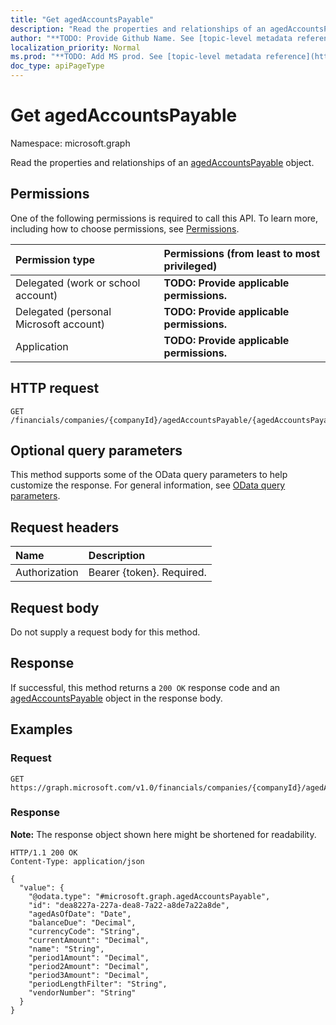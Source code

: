 ```yaml
---
title: "Get agedAccountsPayable"
description: "Read the properties and relationships of an agedAccountsPayable object."
author: "**TODO: Provide Github Name. See [topic-level metadata reference](https://msgo.azurewebsites.net/add/document/guidelines/metadata.html#topic-level-metadata)**"
localization_priority: Normal
ms.prod: "**TODO: Add MS prod. See [topic-level metadata reference](https://msgo.azurewebsites.net/add/document/guidelines/metadata.html#topic-level-metadata)**"
doc_type: apiPageType
---
```


# Get agedAccountsPayable
Namespace: microsoft.graph



Read the properties and relationships of an [agedAccountsPayable](../resources/agedaccountspayable.md) object.

## Permissions
One of the following permissions is required to call this API. To learn more, including how to choose permissions, see [Permissions](/graph/permissions-reference).

|Permission type|Permissions (from least to most privileged)|
|:---|:---|
|Delegated (work or school account)|**TODO: Provide applicable permissions.**|
|Delegated (personal Microsoft account)|**TODO: Provide applicable permissions.**|
|Application|**TODO: Provide applicable permissions.**|

## HTTP request

<!-- {
  "blockType": "ignored"
}
-->
``` http
GET /financials/companies/{companyId}/agedAccountsPayable/{agedAccountsPayableId}
```

## Optional query parameters
This method supports some of the OData query parameters to help customize the response. For general information, see [OData query parameters](/graph/query-parameters).

## Request headers
|Name|Description|
|:---|:---|
|Authorization|Bearer {token}. Required.|

## Request body
Do not supply a request body for this method.

## Response

If successful, this method returns a `200 OK` response code and an [agedAccountsPayable](../resources/agedaccountspayable.md) object in the response body.

## Examples

### Request
<!-- {
  "blockType": "request",
  "name": "get_agedaccountspayable"
}
-->
``` http
GET https://graph.microsoft.com/v1.0/financials/companies/{companyId}/agedAccountsPayable/{agedAccountsPayableId}
```


### Response
**Note:** The response object shown here might be shortened for readability.
<!-- {
  "blockType": "response",
  "truncated": true,
  "@odata.type": "microsoft.graph.agedAccountsPayable"
}
-->
``` http
HTTP/1.1 200 OK
Content-Type: application/json

{
  "value": {
    "@odata.type": "#microsoft.graph.agedAccountsPayable",
    "id": "dea8227a-227a-dea8-7a22-a8de7a22a8de",
    "agedAsOfDate": "Date",
    "balanceDue": "Decimal",
    "currencyCode": "String",
    "currentAmount": "Decimal",
    "name": "String",
    "period1Amount": "Decimal",
    "period2Amount": "Decimal",
    "period3Amount": "Decimal",
    "periodLengthFilter": "String",
    "vendorNumber": "String"
  }
}
```

